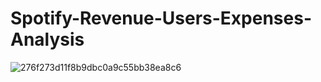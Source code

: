 # Spotify-Revenue-Users-Expenses-Analysis


![276f273d11f8b9dbc0a9c55bb38ea8c6](https://github.com/Vj-r12/Spotify-Revenue-Users-Expenses-Analysis/assets/123143472/9a2b8d64-87a1-40b1-8d08-9c027bb4bbde)

